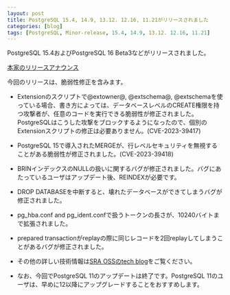 ```yaml
---
layout: post
title: PostgreSQL 15.4, 14.9, 13.12. 12.16, 11.21がリリースされました
categories: [blog]
tags: [PostgreSQL, Minor-release, 15.4, 14.9, 13.12. 12.16, 11.21]
---
```

PostgreSQL 15.4およびPostgreSQL 16 Beta3などがリリースされました。

[本家のリリースアナウンス](https://www.postgresql.org/about/news/postgresql-154-149-1312-1216-1121-and-postgresql-16-beta-3-released-2689/)

今回のリリースは、脆弱性修正を含みます。

- Extensionのスクリプトで@extowner@, @extschema@, @extschemaを使っている場合、書き方によっては、データベースレベルのCREATE権限を持つ攻撃者が、任意のコードを実行できる脆弱性が修正されました。PostgreSQLはこうした攻撃をブロックするようになったので、個別のExtensionスクリプトの修正は必要ありません。(CVE-2023-39417)

- PostgreSQL 15で導入されたMERGEが、行レベルセキュリティを無視することがある脆弱性が修正されました。(CVE-2023-39418)

- BRINインデックスのNULLの扱いに関するバグが修正されました。バグにあたっているユーザはアップデート後、REINDEXが必要です。

- DROP DATABASEを中断すると、壊れたデータベースができてしまうバグが修正されました。

- pg_hba.conf and pg_ident.confで扱うトークンの長さが、10240バイトまで拡張されました。

- prepared transactionがreplayの際に同じレコードを2回replayしてしまうことがあるバグが修正されました。

- その他の詳しい技術情報は[SRA OSSのtech blog](https://www.sraoss.co.jp/tech-blog/)をご覧ください。

- なお、今回でPostgreSQL 11のアップデートは終了です。PostgreSQL 11のユーザは、早めに12以降にアップグレードすることをおすすめします。

